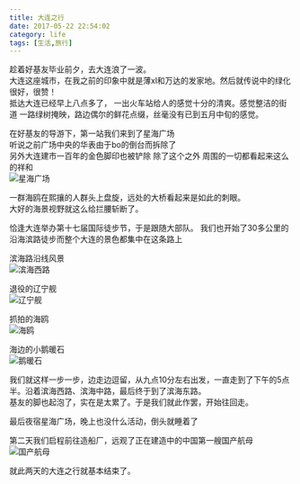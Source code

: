 ```yaml
---
title: 大连之行
date: 2017-05-22 22:54:02
category: life
tags: [生活,旅行]
---
```


趁着好基友毕业前夕，去大连浪了一波。  
大连这座城市，在我之前的印象中就是薄xl和万达的发家地。然后就传说中的绿化很好，很赞！  
抵达大连已经早上八点多了，
一出火车站给人的感觉十分的清爽。感觉整洁的街道
一路绿树掩映，路边偶尔的鲜花点缀，丝毫没有已到五月中旬的感觉。


在好基友的导游下，第一站我们来到了星海广场  
听说之前广场中央的华表由于bo的倒台而拆除了   
另外大连建市一百年的金色脚印也被铲除
除了这个之外 周围的一切都看起来这么的祥和  
![星海广场](http://s11.mogucdn.com/mlcdn/c45406/170526_53g3l98j5d4dfaie3al8k446a42el_12168x3824.jpg_500x9999.v1c7E.jpg)


一群海鸥在熙攘的人群头上盘旋，远处的大桥看起来是如此的刺眼。  
大好的海景视野就这么给拦腰斩断了。  


恰逢大连举办第十七届国际徒步节，于是跟随大部队。
我们也开始了30多公里的沿海滨路徒步而整个大连的景色都集中在这条路上  

滨海路沿线风景  
![滨海西路](http://s2.mogucdn.com/mlcdn/c45406/170526_33hi3hce87922fadfi7f9e0kf6304_1280x960.jpg_500x9999.v1c7E.jpg)

退役的辽宁舰  
![辽宁舰](http://s11.mogucdn.com/mlcdn/c45406/170526_0d6073k5119acjhhjib7cg9091bag_1280x960.jpg_500x9999.v1c7E.jpg)

抓拍的海鸥  
![海鸥](http://s11.mogucdn.com/mlcdn/c45406/170526_3kf14k5hbd50fe1l8gge71e6d22cd_1280x960.jpg_500x9999.v1c7E.jpg)

海边的小鹅暖石  
![鹅暖石](http://s11.mogucdn.com/mlcdn/c45406/170526_7dfj89j6lk92aig0aj93g5dc256ea_1280x960.jpg_500x9999.v1c7E.jpg)

我们就这样一步一步，边走边逗留，从九点10分左右出发，一直走到了下午的5点半。沿着滨海西路、滨海中路，最后终于到了滨海东路。  
基友的脚也起泡了，实在是太累了。于是我们就此作罢，开始往回走。  

最后夜宿星海广场，晚上也没什么活动，倒头就睡着了


第二天我们启程前往造船厂，远观了正在建造中的中国第一艘国产航母  
![国产航母](http://s2.mogucdn.com/mlcdn/c45406/170526_5g4815b8e161fg1ja14lg8h0g140c_1280x960.jpg_500x9999.v1c7E.jpg)


就此两天的大连之行就基本结束了。

